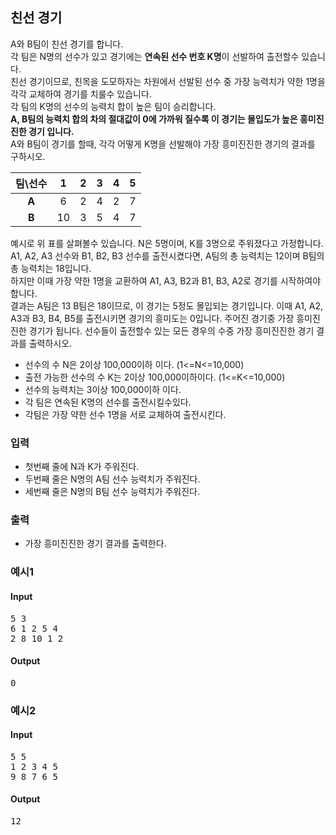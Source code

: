 ## 친선 경기

 A와 B팀이 친선 경기를 합니다.   
 각 팀은 N명의 선수가 있고 경기에는 **연속된 선수 번호 K명**이 선발하여 출전할수 있습니다.   
 친선 경기이므로, 친목을 도모하자는 차원에서 선발된 선수 중 가장 능력치가 약한 1명을 각각 교체하여 경기를 치룰수 있습니다.   
 각 팀의 K명의 선수의 능력치 합이 높은 팀이 승리합니다.  
 **A, B팀의 능력치 합의 차의 절대값이 0에 가까워 질수록 이 경기는 몰입도가 높은 흥미진진한 경기 입니다.**   
 A와 B팀이 경기를 할때, 각각 어떻게 K명을 선발해야 가장 흥미진진한 경기의 결과를 구하시오.   
    
 |**팀\선수**|**1**|**2**|**3**|**4**|**5**|
 |:---:|:---:|:---:|:---:|:---:|:---:|
  |**A**|6|2|4|2|7|
  |**B**|10|3|5|4|7|
  
예시로 위 표를 살펴볼수 있습니다.
N은 5명이며, K를 3명으로 주워졌다고 가정합니다.
A1, A2, A3 선수와 B1, B2, B3 선수를 출전시켰다면, A팀의 총 능력치는 12이며 B팀의 총 능력치는 18입니다.   
하지만 이때 가장 약한 1명을 교환하여 A1, A3, B2과 B1, B3, A2로 경기를 시작하여야합니다.   
결과는 A팀은 13 B팀은 18이므로, 이 경기는 5정도 몰입되는 경기입니다.
이때 A1, A2, A3과 B3, B4, B5를 출전시키면 경기의 흥미도는 0입니다. 주어진 경기중 가장 흥미진진한 경기가 됩니다.
선수들이 출전할수 있는 모든 경우의 수중 가장 흥미진진한 경기 결과를 출력하시오.

 - 선수의 수 N은 2이상 100,000이하 이다. (1<=N<=10,000)
 - 출전 가능한 선수의 수 K는 2이상 100,000이하이다. (1<=K<=10,000)
 - 선수의 능력치는 3이상 100,000이하 이다.
 - 각 팀은 연속된 K명의 선수를 출전시킬수있다.
 - 각팀은 가장 약한 선수 1명을 서로 교체하여 출전시킨다.

### 입력
 - 첫번째 줄에 N과 K가 주워진다.
 - 두번째 줄은 N명의 A팀 선수 능력치가 주워진다.
 - 세번째 줄은 N명의 B팀 선수 능력치가 주워진다.

### 출력
  - 가장 흥미진진한 경기 결과를 출력한다.

### 예시1
#### Input
<pre>
5 3
6 1 2 5 4
2 8 10 1 2
</pre>
#### Output
<pre>
0
</pre>

### 예시2
#### Input
<pre>
5 5
1 2 3 4 5 
9 8 7 6 5
</pre>
#### Output
<pre>
12
</pre>

